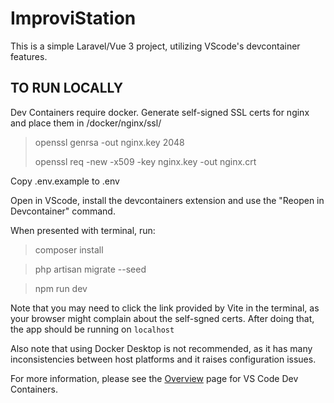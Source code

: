 # ImproviStation

This is a simple Laravel/Vue 3 project, utilizing VScode's devcontainer features.

## TO RUN LOCALLY

Dev Containers require docker. Generate self-signed SSL certs for nginx and place them in /docker/nginx/ssl/

> openssl genrsa -out nginx.key 2048
> 
> openssl req -new -x509 -key nginx.key -out nginx.crt

Copy .env.example to .env

Open in VScode, install the devcontainers extension and use the "Reopen in Devcontainer" command.

When presented with terminal, run: 

> composer install 

> php artisan migrate --seed

> npm run dev

Note that you may need to click the link provided by Vite in the terminal, as your browser might complain about the self-sgned certs. After doing that, the app should be running on `localhost`


Also note that using Docker Desktop is not recommended, as it has many inconsistencies between host platforms and it raises configuration issues.

For more information, please see the [Overview](https://code.visualstudio.com/docs/devcontainers/containers) page for VS Code Dev Containers.
